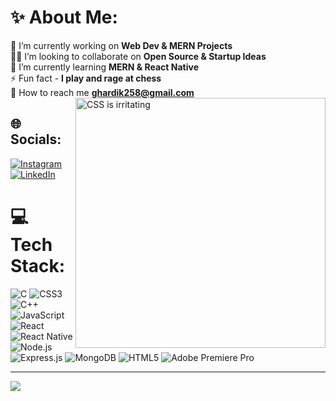 # ✨ About Me:
🔬 I’m currently working on <b>Web Dev & MERN Projects</b><br>👯‍♂️ I’m looking to collaborate on <b>Open Source & Startup Ideas</b><br>🌱 I’m currently learning <b>MERN & React Native</b><br>⚡ Fun fact - <b>I play and rage at chess</b><br>📧 How to reach me <b>ghardik258@gmail.com</b>
<img align="right" alt="CSS is irritating" width="400" src="https://i0.wp.com/i.giphy.com/media/yYSSBtDgbbRzq/giphy-downsized.gif?w=770&ssl=1">

## 🌐 Socials:
[![Instagram](https://img.shields.io/badge/Instagram-%23E4405F.svg?logo=Instagram&logoColor=white)](https://instagram.com/mister.mercury.24) [![LinkedIn](https://img.shields.io/badge/LinkedIn-%230077B5.svg?logo=linkedin&logoColor=white)](https://linkedin.com/in/mister-mercury) 

# 💻 Tech Stack:
![C](https://img.shields.io/badge/c-%2300599C.svg?style=for-the-badge&logo=c&logoColor=white) ![CSS3](https://img.shields.io/badge/css3-%231572B6.svg?style=for-the-badge&logo=css3&logoColor=white) ![C++](https://img.shields.io/badge/c++-%2300599C.svg?style=for-the-badge&logo=c%2B%2B&logoColor=white) ![JavaScript](https://img.shields.io/badge/javascript-%23323330.svg?style=for-the-badge&logo=javascript&logoColor=%23F7DF1E) ![React](https://img.shields.io/badge/react-%2320232a.svg?style=for-the-badge&logo=react&logoColor=%2361DAFB) ![React Native](https://img.shields.io/badge/react%20native-%2320232a.svg?style=for-the-badge&logo=react&logoColor=%2361DAFB) ![Node.js](https://img.shields.io/badge/node.js-6DA55F?style=for-the-badge&logo=node.js&logoColor=white) ![Express.js](https://img.shields.io/badge/express.js-%23404d59.svg?style=for-the-badge&logo=express&logoColor=%2361DAFB) ![MongoDB](https://img.shields.io/badge/mongodb-%234ea94b.svg?style=for-the-badge&logo=mongodb&logoColor=white) ![HTML5](https://img.shields.io/badge/html5-%23E34F26.svg?style=for-the-badge&logo=html5&logoColor=white) ![Adobe Premiere Pro](https://img.shields.io/badge/Adobe%20Premiere%20Pro-9999FF.svg?style=for-the-badge&logo=Adobe%20Premiere%20Pro&logoColor=white)


---
[![](https://visitcount.itsvg.in/api?id=mister-mercury&icon=7&color=2)](https://visitcount.itsvg.in)

<!-- Proudly created with GPRM ( https://gprm.itsvg.in ) -->
